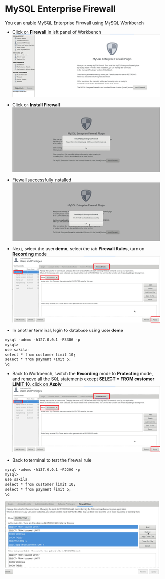 # MySQL Enterprise Firewall

You can enable MySQL Enterprise Firewall using MySQL Workbench
* Click on **Firewall** in left panel of Workbench
![fw-01](img/fw-01.png)

* Click on **Install Firewall**
![fw-03](img/fw-03.png)

* Fiewall successfully installed
![fw-02](img/fw-02.png)

* Next, select the user **demo**, select the tab **Firewall Rules**, turn on **Recording** mode
![fw-05](img/fw-05.png)

* In another terminal, login to database using user **demo**
```
mysql -udemo -h127.0.0.1 -P3306 -p
mysql> 
use sakila;
select * from customer limit 10;
select * from payment limit 5;
\q
```
* Back to Workbench, switch the **Recording** mode to **Protecting** mode, and remove all the SQL statements except **SELECT * FROM customer LIMIT 10**, click on **Apply**
![fw-05](img/fw-05.png)

* Back to terminal to test the firewall rule
```
mysql -udemo -h127.0.0.1 -P3306 -p
mysql> 
use sakila;
select * from customer limit 10;
select * from payment limit 5;
\q
```
![fw-06](img/fw-06.png)
